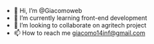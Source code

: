 - 👋 Hi, I’m @Giacomoweb
- 🌱 I’m currently learning front-end development
- 💞️ I’m looking to collaborate on agritech project
- 📫 How to reach me giacomo14inf@gmail.com

<!---
Giacomoweb/Giacomoweb is a ✨ special ✨ repository because its `README.md` (this file) appears on your GitHub profile.
You can click the Preview link to take a look at your changes.
--->
